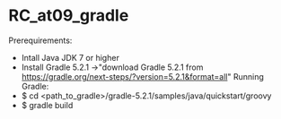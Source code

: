 # RC_at09_gradle
Prerequirements:
- Intall Java JDK 7 or higher
- Install Gradle 5.2.1 ->"download Gradle 5.2.1 from https://gradle.org/next-steps/?version=5.2.1&format=all"
Running Gradle:
- $ cd <path_to_gradle>/gradle-5.2.1/samples/java/quickstart/groovy
- $ gradle build
